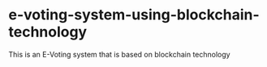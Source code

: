 # e-voting-system-using-blockchain-technology
This is an E-Voting system that is based on blockchain technology
